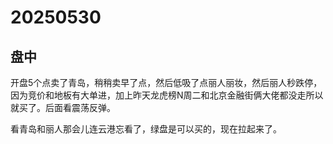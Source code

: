 # 20250530

## 盘中

开盘5个点卖了青岛，稍稍卖早了点，然后低吸了点丽人丽妆，然后丽人秒跌停，因为竞价和地板有大单进，加上昨天龙虎榜N周二和北京金融街俩大佬都没走所以就买了。后面看震荡反弹。

看青岛和丽人那会儿连云港忘看了，绿盘是可以买的，现在拉起来了。
